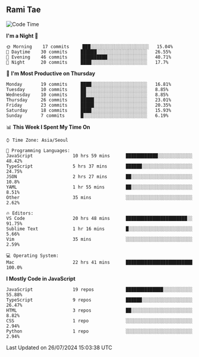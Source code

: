 ## Rami Tae

<!--START_SECTION:waka-->
![Code Time](http://img.shields.io/badge/Code%20Time-1%2C507%20hrs%2039%20mins-blue)

**I'm a Night 🦉** 

```text
🌞 Morning    17 commits     ███░░░░░░░░░░░░░░░░░░░░░░   15.04% 
🌆 Daytime    30 commits     ██████░░░░░░░░░░░░░░░░░░░   26.55% 
🌃 Evening    46 commits     ██████████░░░░░░░░░░░░░░░   40.71% 
🌙 Night      20 commits     ████░░░░░░░░░░░░░░░░░░░░░   17.7%

```
📅 **I'm Most Productive on Thursday** 

```text
Monday       19 commits     ████░░░░░░░░░░░░░░░░░░░░░   16.81% 
Tuesday      10 commits     ██░░░░░░░░░░░░░░░░░░░░░░░   8.85% 
Wednesday    10 commits     ██░░░░░░░░░░░░░░░░░░░░░░░   8.85% 
Thursday     26 commits     █████░░░░░░░░░░░░░░░░░░░░   23.01% 
Friday       23 commits     █████░░░░░░░░░░░░░░░░░░░░   20.35% 
Saturday     18 commits     ████░░░░░░░░░░░░░░░░░░░░░   15.93% 
Sunday       7 commits      █░░░░░░░░░░░░░░░░░░░░░░░░   6.19%

```


📊 **This Week I Spent My Time On** 

```text
⌚︎ Time Zone: Asia/Seoul

💬 Programming Languages: 
JavaScript               10 hrs 59 mins      ████████████░░░░░░░░░░░░░   48.42% 
TypeScript               5 hrs 37 mins       ██████░░░░░░░░░░░░░░░░░░░   24.75% 
JSON                     2 hrs 27 mins       ██░░░░░░░░░░░░░░░░░░░░░░░   10.8% 
YAML                     1 hr 55 mins        ██░░░░░░░░░░░░░░░░░░░░░░░   8.51% 
Other                    35 mins             ░░░░░░░░░░░░░░░░░░░░░░░░░   2.62%

🔥 Editors: 
VS Code                  20 hrs 48 mins      ███████████████████████░░   91.75% 
Sublime Text             1 hr 16 mins        █░░░░░░░░░░░░░░░░░░░░░░░░   5.66% 
Vim                      35 mins             ░░░░░░░░░░░░░░░░░░░░░░░░░   2.59%

💻 Operating System: 
Mac                      22 hrs 41 mins      █████████████████████████   100.0%

```

**I Mostly Code in JavaScript** 

```text
JavaScript               19 repos            ██████████████░░░░░░░░░░░   55.88% 
TypeScript               9 repos             ██████░░░░░░░░░░░░░░░░░░░   26.47% 
HTML                     3 repos             ██░░░░░░░░░░░░░░░░░░░░░░░   8.82% 
CSS                      1 repo              ░░░░░░░░░░░░░░░░░░░░░░░░░   2.94% 
Python                   1 repo              ░░░░░░░░░░░░░░░░░░░░░░░░░   2.94%

```



 Last Updated on 26/07/2024 15:03:38 UTC
<!--END_SECTION:waka-->
